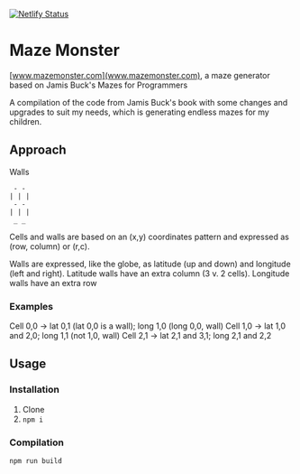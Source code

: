 [![Netlify Status](https://api.netlify.com/api/v1/badges/499b2c8e-7cd5-4b8d-8f5e-2585e9c33ebb/deploy-status)](https://app.netlify.com/sites/mystifying-curie-614fdc/deploys)

# Maze Monster
[www.mazemonster.com](www.mazemonster.com), a maze generator based on Jamis Buck's Mazes for Programmers

A compilation of the code from Jamis Buck's book with some changes and upgrades to suit my needs, which is generating endless mazes for my children.

## Approach
 Walls
 ```
  - -
 | | |
  - -
 | | |
  _ _
 ```
 
 Cells and walls are based on an (x,y) coordinates pattern and expressed as (row, column) or (r,c).

 Walls are expressed, like the globe, as latitude (up and down) and longitude (left and right). Latitude walls have an extra column (3 v. 2 cells). Longitude walls have an extra row
 
 ### Examples
 Cell 0,0 -> lat 0,1 (lat 0,0 is a wall); long 1,0 (long 0,0, wall)
 Cell 1,0 -> lat 1,0 and 2,0; long 1,1 (not 1,0, wall)
 Cell 2,1 -> lat 2,1 and 3,1; long 2,1 and 2,2

## Usage

### Installation
1. Clone
1. `npm i`

### Compilation
`npm run build`
